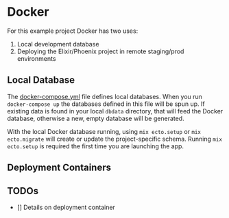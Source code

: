 # Docker 

For this example project Docker has two uses:

1. Local development database
2. Deploying the Elixir/Phoenix project in remote staging/prod environments 

## Local Database

The [docker-compose.yml](docker-compose.yml) file defines local databases. When you run `docker-compose up` the databases defined in this file will be spun up. If existing data is found in your local `dbdata` directory, that will feed the Docker database, otherwise a new, empty database will be generated.

With the local Docker database running, using `mix ecto.setup` or `mix ecto.migrate` will create or update the project-specific schema. Running `mix ecto.setup` is required the first time you are launching the app.

## Deployment Containers

## TODOs

- [] Details on deployment container
